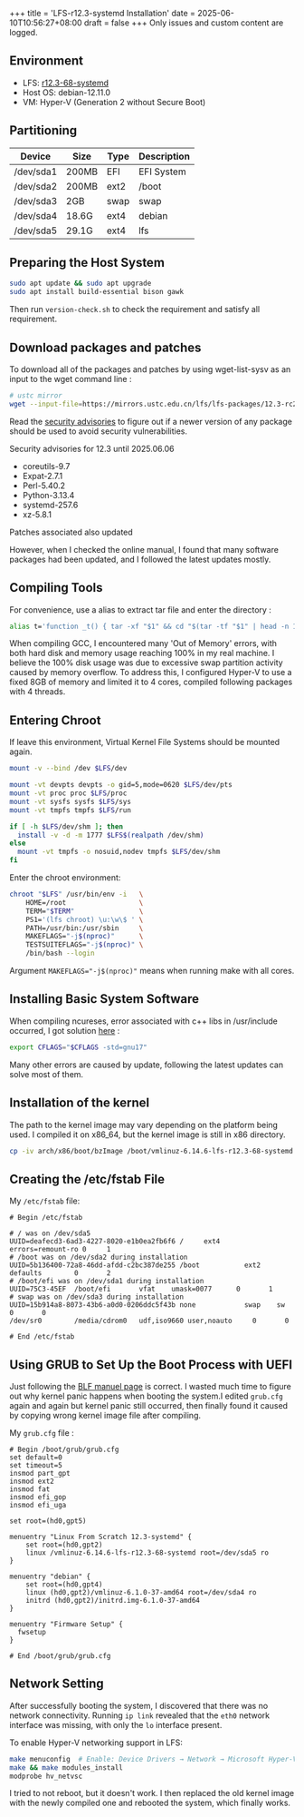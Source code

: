 +++
title = 'LFS-r12.3-systemd Installation'
date = 2025-06-10T10:56:27+08:00
draft = false
+++
Only issues and custom content are logged.

## Environment
- LFS: [r12.3-68-systemd](https://www.linuxfromscratch.org/lfs/view/systemd)
- Host OS: debian-12.11.0
- VM: Hyper-V (Generation 2 without Secure Boot)

## Partitioning
|Device|Size|Type|Description|
|-|-|-|-|
|/dev/sda1|200MB|EFI|EFI System|
|/dev/sda2|200MB|ext2|/boot|
|/dev/sda3|2GB|swap|swap|
|/dev/sda4|18.6G|ext4|debian|
|/dev/sda5|29.1G|ext4|lfs|

## Preparing the Host System
``` sh
sudo apt update && sudo apt upgrade
sudo apt install build-essential bison gawk
```
Then run ```version-check.sh``` to check the requirement and satisfy all requirement.

## Download packages and patches
To download all of the packages and patches by using wget-list-sysv as an input to the wget command line :
```sh
# ustc mirror
wget --input-file=https://mirrors.ustc.edu.cn/lfs/lfs-packages/12.3-rc2/ --continue --directory-prefix=$LFS/sources
```
Read the [security advisories](https://www.linuxfromscratch.org/lfs/advisories/) to figure out if a newer version of any package should be used to avoid security vulnerabilities.

Security advisories for 12.3 until 2025.06.06
- coreutils-9.7
- Expat-2.7.1
- Perl-5.40.2
- Python-3.13.4
- systemd-257.6
- xz-5.8.1

Patches associated also updated

However, when I checked the online manual, I found that many software packages had been updated, and I followed the latest updates mostly.

## Compiling Tools
For convenience, use a alias to extract tar file and enter the directory :
```sh
alias t='function _t() { tar -xf "$1" && cd "$(tar -tf "$1" | head -n 1 | cut -d"/" -f1)"; }; _t'
```
When compiling GCC, I encountered many 'Out of Memory' errors, with both hard disk and memory usage reaching 100% in my real machine. I believe the 100% disk usage was due to excessive swap partition activity caused by memory overflow. To address this, I configured Hyper-V to use a fixed 8GB of memory and limited it to 4 cores, compiled following packages with 4 threads.

## Entering Chroot
If leave this environment, Virtual Kernel File Systems should be mounted again.
```sh
mount -v --bind /dev $LFS/dev

mount -vt devpts devpts -o gid=5,mode=0620 $LFS/dev/pts
mount -vt proc proc $LFS/proc
mount -vt sysfs sysfs $LFS/sys
mount -vt tmpfs tmpfs $LFS/run

if [ -h $LFS/dev/shm ]; then
  install -v -d -m 1777 $LFS$(realpath /dev/shm)
else
  mount -vt tmpfs -o nosuid,nodev tmpfs $LFS/dev/shm
fi
```
Enter the chroot environment:
```bash
chroot "$LFS" /usr/bin/env -i   \
    HOME=/root                  \
    TERM="$TERM"                \
    PS1='(lfs chroot) \u:\w\$ ' \
    PATH=/usr/bin:/usr/sbin     \
    MAKEFLAGS="-j$(nproc)"      \
    TESTSUITEFLAGS="-j$(nproc)" \
    /bin/bash --login
```
Argument `MAKEFLAGS="-j$(nproc)"` means when running make with all cores.
## Installing Basic System Software
When compiling ncureses, error associated with c++ libs in /usr/include occurred, I got solution [here](https://gitlab.archlinux.org/archlinux/packaging/packages/ncurses/-/issues/3) :
```sh
export CFLAGS="$CFLAGS -std=gnu17"
``` 
Many other errors are caused by update, following the latest updates can solve most of them.

## Installation of the kernel
The path to the kernel image may vary depending on the platform being used. I compiled it on x86_64, but the kernel image is still in x86 directory.
``` sh
cp -iv arch/x86/boot/bzImage /boot/vmlinuz-6.14.6-lfs-r12.3-68-systemd
```

## Creating the /etc/fstab File
My `/etc/fstab` file:
```
# Begin /etc/fstab

# / was on /dev/sda5
UUID=deafecd3-6ad3-4227-8020-e1b0ea2fb6f6 /     ext4    errors=remount-ro 0     1
# /boot was on /dev/sda2 during installation
UUID=5b136400-72a8-46dd-afdd-c2bc387de255 /boot           ext2    defaults        0       2
# /boot/efi was on /dev/sda1 during installation
UUID=75C3-45EF  /boot/efi       vfat    umask=0077      0       1
# swap was on /dev/sda3 during installation
UUID=15b914a8-8073-43b6-a0d0-0206ddc5f43b none            swap    sw              0       0
/dev/sr0        /media/cdrom0   udf,iso9660 user,noauto     0       0

# End /etc/fstab
```
## Using GRUB to Set Up the Boot Process with UEFI
Just following the [BLF manuel page](https://www.linuxfromscratch.org/blfs/view/systemd/postlfs/grub-setup.html) is correct. I wasted much time to figure out why kernel panic happens when booting the system.I edited `grub.cfg` again and again but kernel panic still occurred, then finally found it caused by copying wrong kernel image file after compiling.

My `grub.cfg` file : 
```
# Begin /boot/grub/grub.cfg
set default=0
set timeout=5
insmod part_gpt
insmod ext2
insmod fat
insmod efi_gop
insmod efi_uga

set root=(hd0,gpt5)

menuentry "Linux From Scratch 12.3-systemd" {
    set root=(hd0,gpt2)
    linux /vmlinuz-6.14.6-lfs-r12.3-68-systemd root=/dev/sda5 ro
}

menuentry "debian" {
    set root=(hd0,gpt4)
    linux (hd0,gpt2)/vmlinuz-6.1.0-37-amd64 root=/dev/sda4 ro
    initrd (hd0,gpt2)/initrd.img-6.1.0-37-amd64
}

menuentry "Firmware Setup" {
  fwsetup
}

# End /boot/grub/grub.cfg
```
## Network Setting
After successfully booting the system, I discovered that there was no network connectivity. Running `ip link` revealed that the `eth0` network interface was missing, with only the `lo` interface present.

To enable Hyper-V networking support in LFS:
``` sh
make menuconfig  # Enable: Device Drivers → Network → Microsoft Hyper-V Network
make && make modules_install
modprobe hv_netvsc
```
I tried to not reboot, but it doesn't work. I then replaced the old kernel image with the newly compiled one and rebooted the system, which finally works.